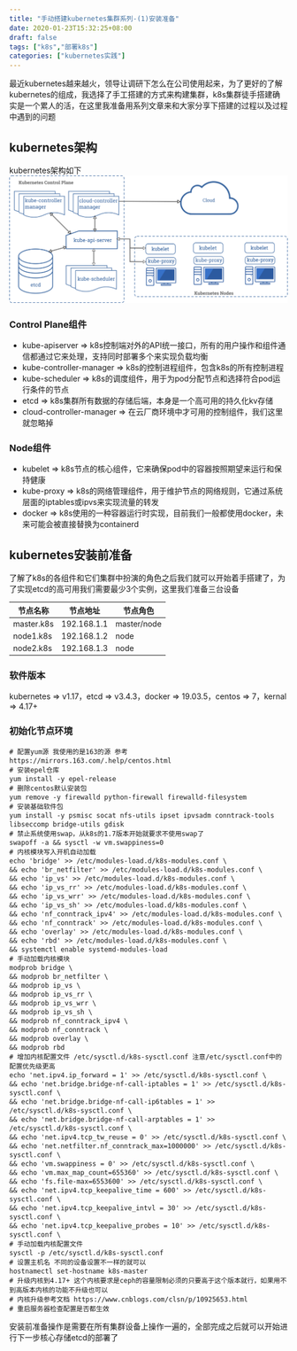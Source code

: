 ```yaml
---
title: "手动搭建kubernetes集群系列-(1)安装准备"
date: 2020-01-23T15:32:25+08:00
draft: false
tags: ["k8s","部署k8s"]
categories: ["kubernetes实践"]
---
```

最近kubernetes越来越火，领导让调研下怎么在公司使用起来，为了更好的了解kubernetes的组成，我选择了手工搭建的方式来构建集群，k8s集群徒手搭建确实是一个累人的活，在这里我准备用系列文章来和大家分享下搭建的过程以及过程中遇到的问题

## kubernetes架构
kubernetes架构如下
![](https://raw.githubusercontent.com/feifeigood/blog-images/master/img/20200119203712.png)

### Control Plane组件
- kube-apiserver => k8s控制端对外的API统一接口，所有的用户操作和组件通信都通过它来处理，支持同时部署多个来实现负载均衡
- kube-controller-manager => k8s的控制进程组件，包含k8s的所有控制进程
- kube-scheduler => k8s的调度组件，用于为pod分配节点和选择符合pod运行条件的节点
- etcd => k8s集群所有数据的存储后端，本身是一个高可用的持久化kv存储
- cloud-controller-manager => 在云厂商环境中才可用的控制组件，我们这里就忽略掉

### Node组件
- kubelet => k8s节点的核心组件，它来确保pod中的容器按照期望来运行和保持健康
- kube-proxy => k8s的网络管理组件，用于维护节点的网络规则，它通过系统层面的iptables或ipvs来实现流量的转发
- docker => k8s使用的一种容器运行时实现，目前我们一般都使用docker，未来可能会被直接替换为containerd

## kubernetes安装前准备
了解了k8s的各组件和它们集群中扮演的角色之后我们就可以开始着手搭建了，为了实现etcd的高可用我们需要最少3个实例，这里我们准备三台设备

|  节点名称  | 节点地址  |节点角色
|  ----  | ----  |----|
| master.k8s | 192.168.1.1 |master/node|
| node1.k8s  | 192.168.1.2 |node|
| node2.k8s  | 192.168.1.3 |node|

### 软件版本
kubernetes => v1.17，etcd => v3.4.3，docker => 19.03.5，centos => 7，kernal => 4.17+

### 初始化节点环境
```code
# 配置yum源 我使用的是163的源 参考 https://mirrors.163.com/.help/centos.html
# 安装epel仓库
yum install -y epel-release
# 删除centos默认安装包
yum remove -y firewalld python-firewall firewalld-filesystem
# 安装基础软件包
yum install -y psmisc socat nfs-utils ipset ipvsadm conntrack-tools libseccomp bridge-utils gdisk
# 禁止系统使用swap，从k8s的1.7版本开始就要求不使用swap了
swapoff -a && sysctl -w vm.swappiness=0
# 内核模块写入开机自动加载
echo 'bridge' >> /etc/modules-load.d/k8s-modules.conf \
&& echo 'br_netfilter' >> /etc/modules-load.d/k8s-modules.conf \
&& echo 'ip_vs' >> /etc/modules-load.d/k8s-modules.conf \
&& echo 'ip_vs_rr' >> /etc/modules-load.d/k8s-modules.conf \
&& echo 'ip_vs_wrr' >> /etc/modules-load.d/k8s-modules.conf \
&& echo 'ip_vs_sh' >> /etc/modules-load.d/k8s-modules.conf \
&& echo 'nf_conntrack_ipv4' >> /etc/modules-load.d/k8s-modules.conf \
&& echo 'nf_conntrack' >> /etc/modules-load.d/k8s-modules.conf \
&& echo 'overlay' >> /etc/modules-load.d/k8s-modules.conf \
&& echo 'rbd' >> /etc/modules-load.d/k8s-modules.conf \
&& systemctl enable systemd-modules-load
# 手动加载内核模块
modprob bridge \
&& modprob br_netfilter \
&& modprob ip_vs \
&& modprob ip_vs_rr \
&& modprob ip_vs_wrr \
&& modprob ip_vs_sh \
&& modprob nf_conntrack_ipv4 \
&& modprob nf_conntrack \
&& modprob overlay \
&& modprob rbd 
# 增加内核配置文件 /etc/sysctl.d/k8s-sysctl.conf 注意/etc/sysctl.conf中的配置优先级更高
echo 'net.ipv4.ip_forward = 1' >> /etc/sysctl.d/k8s-sysctl.conf \
&& echo 'net.bridge.bridge-nf-call-iptables = 1' >> /etc/sysctl.d/k8s-sysctl.conf \
&& echo 'net.bridge.bridge-nf-call-ip6tables = 1' >> /etc/sysctl.d/k8s-sysctl.conf \
&& echo 'net.bridge.bridge-nf-call-arptables = 1' >> /etc/sysctl.d/k8s-sysctl.conf \
&& echo 'net.ipv4.tcp_tw_reuse = 0' >> /etc/sysctl.d/k8s-sysctl.conf \
&& echo 'net.netfilter.nf_conntrack_max=1000000' >> /etc/sysctl.d/k8s-sysctl.conf \
&& echo 'vm.swappiness = 0' >> /etc/sysctl.d/k8s-sysctl.conf \
&& echo 'vm.max_map_count=655360' >> /etc/sysctl.d/k8s-sysctl.conf \
&& echo 'fs.file-max=6553600' >> /etc/sysctl.d/k8s-sysctl.conf \
&& echo 'net.ipv4.tcp_keepalive_time = 600' >> /etc/sysctl.d/k8s-sysctl.conf \
&& echo 'net.ipv4.tcp_keepalive_intvl = 30' >> /etc/sysctl.d/k8s-sysctl.conf \
&& echo 'net.ipv4.tcp_keepalive_probes = 10' >> /etc/sysctl.d/k8s-sysctl.conf \
# 手动加载内核配置文件
sysctl -p /etc/sysctl.d/k8s-sysctl.conf
# 设置主机名 不同的设备设置不一样的就可以
hostnamectl set-hostname k8s-master
# 升级内核到4.17+ 这个内核要求是ceph的容量限制必须的只要高于这个版本就行，如果用不到高版本内核的功能不升级也可以
# 内核升级参考文档 https://www.cnblogs.com/clsn/p/10925653.html
# 重启服务器检查配置是否都生效
```

安装前准备操作是需要在所有集群设备上操作一遍的，全部完成之后就可以开始进行下一步核心存储etcd的部署了
